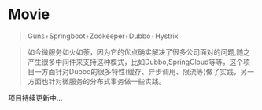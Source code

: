 # Movie

> Guns+Springboot+Zookeeper+Dubbo+Hystrix

> 如今微服务如火如荼，因为它的优点确实解决了很多公司面对的问题,随之产生很多中间件来支持这种模式，比如Dubbo,SpringCloud等等，这个项目一方面针对Dubbo的很多特性(缓存、异步调用、限流等)做了实践，另一方面也针对微服务的分布式事务做一些实践。

项目持续更新中...